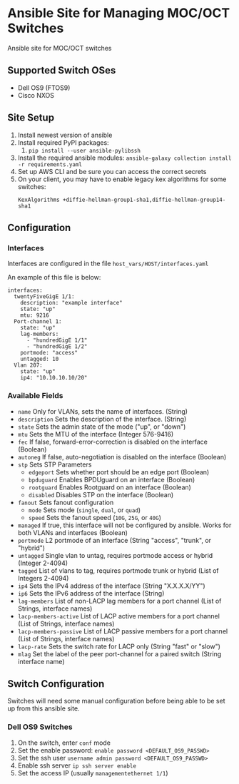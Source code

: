 # Ansible Site for Managing MOC/OCT Switches
Ansible site for MOC/OCT switches

## Supported Switch OSes

* Dell OS9 (FTOS9)
* Cisco NXOS

## Site Setup

1. Install newest version of ansible
1. Install required PyPI packages:
    1. `pip install --user ansible-pylibssh`
1. Install the required ansible modules: `ansible-galaxy collection install -r requirements.yaml`
1. Set up AWS CLI and be sure you can access the correct secrets
1. On your client, you may have to enable legacy kex algorithms for some switches:
    ```
    KexAlgorithms +diffie-hellman-group1-sha1,diffie-hellman-group14-sha1
    ```

## Configuration

### Interfaces

Interfaces are configured in the file `host_vars/HOST/interfaces.yaml`

An example of this file is below:

```
interfaces:
  twentyFiveGigE 1/1:
    description: "example interface"
    state: "up"
    mtu: 9216
  Port-channel 1:
    state: "up"
    lag-members:
      - "hundredGigE 1/1"
      - "hundredGigE 1/2"
    portmode: "access"
    untagged: 10
  Vlan 207:
    state: "up"
    ip4: "10.10.10.10/20"
```

### Available Fields

* `name` Only for VLANs, sets the name of interfaces. (String)
* `description` Sets the description of the interface. (String)
* `state` Sets the admin state of the mode ("up", or "down")
* `mtu` Sets the MTU of the interface (Integer 576-9416)
* `fec` If false, forward-error-correction is disabled on the interface (Boolean)
* `autoneg` If false, auto-negotiation is disabled on the interface (Boolean)
* `stp` Sets STP Parameters
  * `edgeport` Sets whether port should be an edge port (Boolean)
  * `bpduguard` Enables BPDUguard on an interface (Boolean)
  * `rootguard` Enables Rootguard on an interface (Boolean)
  * `disabled` Disables STP on the interface (Boolean)
* `fanout` Sets fanout configuration
  * `mode` Sets mode (`single`, `dual`, or `quad`)
  * `speed` Sets the fanout speed (`10G`, `25G`, or `40G`)
* `managed` If true, this interface will not be configured by ansible. Works for both VLANs and interfaces (Boolean)
* `portmode` L2 portmode of an interface (String "access", "trunk", or "hybrid")
* `untagged` Single vlan to untag, requires portmode access or hybrid (Integer 2-4094)
* `tagged` List of vlans to tag, requires portmode trunk or hybrid (List of Integers 2-4094)
* `ip4` Sets the IPv4 address of the interface (String "X.X.X.X/YY")
* `ip6` Sets the IPv6 address of the interface (String)
* `lag-members` List of non-LACP lag members for a port channel (List of Strings, interface names)
* `lacp-members-active` List of LACP active members for a port channel (List of Strings, interface names)
* `lacp-members-passive` List of LACP passive members for a port channel (List of Strings, interface names)
* `lacp-rate` Sets the switch rate for LACP only (String "fast" or "slow")
* `mlag` Set the label of the peer port-channel for a paired switch (String interface name)

## Switch Configuration

Switches will need some manual configuration before being able to be set up from this ansible site.

### Dell OS9 Switches

1. On the switch, enter `conf` mode
1. Set the enable password: `enable password <DEFAULT_OS9_PASSWD>`
1. Set the ssh user `username admin password <DEFAULT_OS9_PASSWD>`
1. Enable ssh server `ip ssh server enable`
1. Set the access IP (usually `managementethernet 1/1`)
